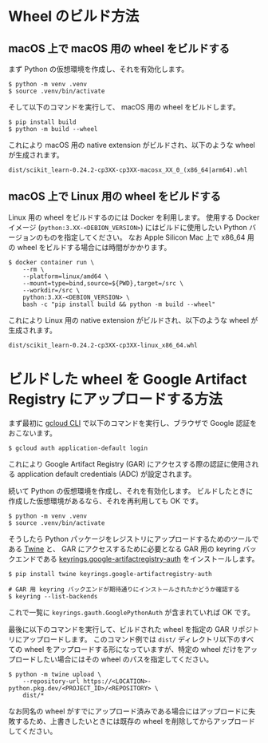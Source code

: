 # Wheel のビルド方法

## macOS 上で macOS 用の wheel をビルドする

まず Python の仮想環境を作成し、それを有効化します。

```shell
$ python -m venv .venv
$ source .venv/bin/activate
```

そして以下のコマンドを実行して、 macOS 用の wheel をビルドします。

```shell
$ pip install build
$ python -m build --wheel
```

これにより macOS 用の native extension がビルドされ、以下のような wheel が生成されます。

```
dist/scikit_learn-0.24.2-cp3XX-cp3XX-macosx_XX_0_(x86_64|arm64).whl
```

## macOS 上で Linux 用の wheel をビルドする

Linux 用の wheel をビルドするのには Docker を利用します。
使用する Docker イメージ (`python:3.XX-<DEBION_VERSION>`) にはビルドに使用したい Python バージョンのものを指定してください。
なお Apple Silicon Mac 上で x86_64 用の wheel をビルドする場合には時間がかかります。

```shell
$ docker container run \
    --rm \
    --platform=linux/amd64 \
    --mount=type=bind,source=${PWD},target=/src \
    --workdir=/src \
    python:3.XX-<DEBION_VERSION> \
    bash -c "pip install build && python -m build --wheel"
```

これにより Linux 用の native extension がビルドされ、以下のような wheel が生成されます。

```
dist/scikit_learn-0.24.2-cp3XX-cp3XX-linux_x86_64.whl
```


# ビルドした wheel を Google Artifact Registry にアップロードする方法

まず最初に [gcloud CLI](https://cloud.google.com/sdk/docs/install-sdk) で以下のコマンドを実行し、ブラウザで Google 認証をおこないます。

```shell
$ gcloud auth application-default login
```

これにより Google Artifact Registry (GAR) にアクセスする際の認証に使用される application default credentials (ADC) が設定されます。

続いて Python の仮想環境を作成し、それを有効化します。
ビルドしたときに作成した仮想環境があるなら、それを再利用しても OK です。

```shell
$ python -m venv .venv
$ source .venv/bin/activate
```

そうしたら Python パッケージをレジストリにアップロードするためのツールである [Twine](https://twine.readthedocs.io/en/stable/) と、 GAR にアクセスするために必要となる GAR 用の keyring バックエンドである [keyrings.google-artifactregistry-auth](https://github.com/GoogleCloudPlatform/artifact-registry-python-tools) をインストールします。

```shell
$ pip install twine keyrings.google-artifactregistry-auth

# GAR 用 keyring バックエンドが期待通りにインストールされたかどうか確認する
$ keyring --list-backends
```

これで一覧に `keyrings.gauth.GooglePythonAuth` が含まれていれば OK です。

最後に以下のコマンドを実行して、ビルドされた wheel を指定の GAR リポジトリにアップロードします。
このコマンド例では `dist/` ディレクトリ以下のすべての wheel をアップロードする形になっていますが、特定の wheel だけをアップロードしたい場合にはその wheel のパスを指定してください。

```shell
$ python -m twine upload \
    --repository-url https://<LOCATION>-python.pkg.dev/<PROJECT_ID>/<REPOSITORY> \
    dist/*
```

なお同名の wheel がすでにアップロード済みである場合にはアップロードに失敗するため、上書きしたいときには既存の wheel を削除してからアップロードしてください。